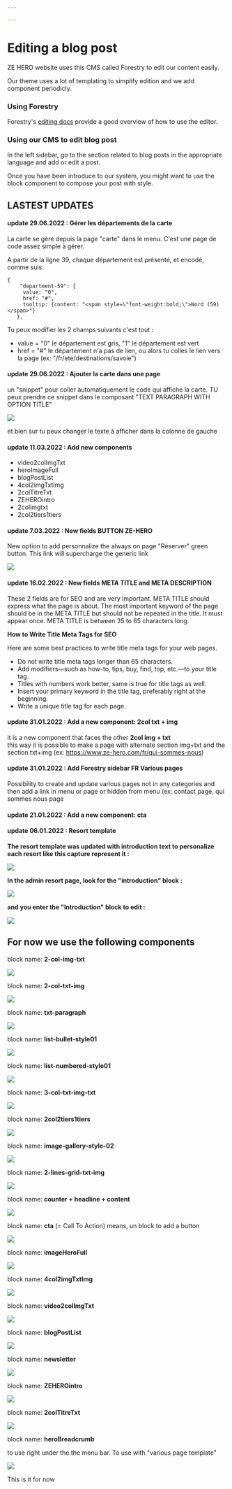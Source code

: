 ```yaml
---

---
```

# Editing a blog post

ZE HERO website uses this CMS called Forestry to edit our content easily.

Our theme uses a lot of templating to simplify edition and we add component periodicly.

### Using Forestry

Forestry's [editing docs](https://forestry.io/docs/editing/) provide a good overview of how to use the editor.

### Using our CMS to edit blog post

In the left sidebar, go to the section related to blog posts in the appropriate language and add or edit a post.

Once you have been introduce to our system, you might want to use the block component to compose your post with style.

## LASTEST UPDATES

#### update 29.06.2022 : Gérer les départements de la carte

La carte se gère depuis la page "carte" dans le menu. C'est une page de code assez simple à gérer.

A partir de la ligne 39, chaque département est présenté, et encodé, comme suis:

    {
    	"department-59": {
         value: "0",
         href: "#",
         tooltip: {content: "<span style=\"font-weight:bold;\">Nord (59)</span>"}
       },

Tu peux modifier les 2 champs suivants c'est tout :

* value = "0" le département est gris, "1" le département est vert
* href = "#" le département n'a pas de lien, ou alors tu colles le lien vers la page (ex: "/fr/ete/destinations/savoie")

#### update 29.06.2022 : Ajouter la carte dans une page

un "snippet" pour coller automatiquement le code qui affiche la carte. TU peux prendre ce snippet dans le composant "TEXT PARAGRAPH WITH OPTION TITLE"

![](https://res.cloudinary.com/deddrj0yb/image/upload/v1656493223/website/admin%20forestry/snippet-carte.png)

et bien sur tu peux changer le texte à afficher dans la colonne de gauche

#### update 11.03.2022 : Add new components

* video2colImgTxt
* heroImageFull
* blogPostList
* 4col2imgTxtImg
* 2colTitreTxt
* ZEHEROintro
* 2colimgtxt
* 2col2tiers1tiers

#### update 7.03.2022 : New fields BUTTON ZE-HERO

New option to add personnalize the always on page "Réserver" green button. This link will supercharge the generic link

![](https://res.cloudinary.com/deddrj0yb/image/upload/v1646652428/website/admin%20forestry/button_ze-hero_hs53kb.png)

#### update 16.02.2022 : New fields META TITLE and META DESCRIPTION

These 2 fields are for SEO and are very important. META TITLE should express what the page is about. The most important keyword of the page should be in the META TITLE but should not be repeated in the title. It must appear once. META TITLE is between 35 to 65 characters long.

**How to Write Title Meta Tags for SEO**

Here are some best practices to write title meta tags for your web pages.

* Do not write title meta tags longer than 65 characters.
* Add modifiers—such as how-to, tips, buy, find, top, etc.—to your title tag.
* Titles with numbers work better, same is true for title tags as well.
* Insert your primary keyword in the title tag, preferably right at the beginning.
* Write a unique title tag for each page.

#### update 31.01.2022 : Add a new component: 2col txt + img

it is a new component that faces the other **2col img + txt**  
this way it is possible to make a page with alternate section img+txt and the section txt+img (ex: https://www.ze-hero.com/fr/qui-sommes-nous)

#### update 31.01.2022 : Add Forestry sidebar FR Various pages

Possibility to create and update various pages not in any categories and then add a link in menu or page or hidden from menu (ex: contact page, qui sommes nous page

#### update 21.01.2022 : Add a new component: cta

#### update 06.01.2022 : Resort template

**The resort template was updated with introduction text to personalize each resort like this capture represent it :**

![](https://res.cloudinary.com/deddrj0yb/image/upload/c_fill,w_800/v1641486201/website/admin%20forestry/resort-introduction-1_hcflwh.png)

**In the admin resort page, look for the "introduction" block :**

![](https://res.cloudinary.com/deddrj0yb/image/upload/c_fill,w_800/v1641486200/website/admin%20forestry/resort-introduction-3_i696c9.png)

**and you enter the "Introduction" block to edit :**

![](https://res.cloudinary.com/deddrj0yb/image/upload/c_fill,w_800/v1641486200/website/admin%20forestry/resort-introduction-2_iz1pl8.png)

## For now we use the following components

block name: **2-col-img-txt**

![](https://res.cloudinary.com/deddrj0yb/image/upload/c_fill,w_800/v1639669858/website/admin%20forestry/2-col-img-txt_gvhzo2.png)

block name: **2-col-txt-img**

![](https://res.cloudinary.com/deddrj0yb/image/upload/v1647006061/website/admin%20forestry/2colimgtxt.png)

block name: **txt-paragraph**

![](https://res.cloudinary.com/deddrj0yb/image/upload/c_fill,w_800/v1639669858/website/admin%20forestry/txt-paragraph_c9oxb2.png)

block name: **list-bullet-style01**

![](https://res.cloudinary.com/deddrj0yb/image/upload/c_fill,w_800/v1639669858/website/admin%20forestry/list-bullet-style01_unsgfq.png)

block name: **list-numbered-style01**

![](https://res.cloudinary.com/deddrj0yb/image/upload/c_fill,w_800/v1639669859/website/admin%20forestry/list-numbered-style01_fb66im.png)

block name: **3-col-txt-img-txt**

![](https://res.cloudinary.com/deddrj0yb/image/upload/c_fill,w_800/v1639669859/website/admin%20forestry/3-col-txt-img-txt_thmzmt.png)

block name: **2col2tiers1tiers**

![](https://res.cloudinary.com/deddrj0yb/image/upload/v1647006062/website/admin%20forestry/2col2tiers1tiers.png)

block name: **image-gallery-style-02**

![](https://res.cloudinary.com/deddrj0yb/image/upload/c_fill,w_800/v1639669861/website/admin%20forestry/image-gallery-style-02_vqcfpv.png)

block name: **2-lines-grid-txt-img**

![](https://res.cloudinary.com/deddrj0yb/image/upload/c_fill,w_800/v1639669860/website/admin%20forestry/2-lines-grid-txt-img_h5t9fy.png)

block name: **counter + headline + content**

![](https://res.cloudinary.com/deddrj0yb/image/upload/v1640094001/website/admin%20forestry/numberInfo_bbihcs.png)

block name: **cta** (= Call To Action) means, un block to add a button

![](https://res.cloudinary.com/deddrj0yb/image/upload/v1642758086/website/admin%20forestry/cta-block_xk4oqk.png)

block name: **imageHeroFull**

![](https://res.cloudinary.com/deddrj0yb/image/upload/v1647005695/website/admin%20forestry/heroImageFull.png)

block name: **4col2imgTxtImg**

![](https://res.cloudinary.com/deddrj0yb/image/upload/v1647005692/website/admin%20forestry/4col2imgTxtImg.png)

block name: **video2colImgTxt**

![](https://res.cloudinary.com/deddrj0yb/image/upload/v1647005692/website/admin%20forestry/video2colImgTxt.png)

block name: **blogPostList**

![](https://res.cloudinary.com/deddrj0yb/image/upload/v1647005692/website/admin%20forestry/blogPostList.png)

block name: **newsletter**

![](https://res.cloudinary.com/deddrj0yb/image/upload/v1647005691/website/admin%20forestry/newsletter.png)

block name: **ZEHEROintro**

![](https://res.cloudinary.com/deddrj0yb/image/upload/v1647005692/website/admin%20forestry/ZEHEROintro.png)

block name: **2colTitreTxt**

![](https://res.cloudinary.com/deddrj0yb/image/upload/v1647005691/website/admin%20forestry/2colTitreTxt.png)

block name: **heroBreadcrumb**

to use right under the the menu bar. To use with "various page template"

![](https://res.cloudinary.com/deddrj0yb/image/upload/v1647006482/website/admin%20forestry/heroBreadcrumb.png)

This is it for now